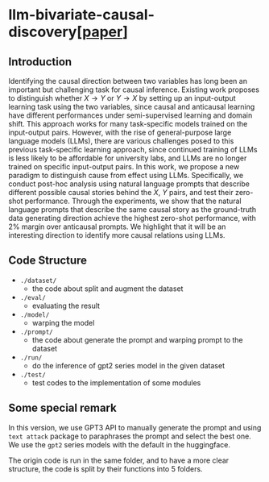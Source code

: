 # llm-bivariate-causal-discovery[[paper](https://openreview.net/forum?id=ucHh-ytUkOH)]
## Introduction
Identifying the causal direction between two variables has long been an important but challenging task for causal inference. Existing work proposes to distinguish whether $X\rightarrow Y$ or $Y \rightarrow X$ by setting up an input-output learning task using the two variables, since causal and anticausal learning have different performances under semi-supervised learning and domain shift. This approach works for many task-specific models trained on the input-output pairs. However, with the rise of general-purpose large language models (LLMs), there are various challenges posed to this previous task-specific learning approach, since continued training of LLMs is less likely to be affordable for university labs, and LLMs are no longer trained on specific input-output pairs. In this work, we propose a new paradigm to distinguish cause from effect using LLMs. Specifically, we conduct post-hoc analysis using natural language prompts that describe different possible causal stories behind the $X$, $Y$ pairs, and test their zero-shot performance. Through the experiments, we show that the natural language prompts that describe the same causal story as the ground-truth data generating direction achieve the highest zero-shot performance, with 2\% margin over anticausal prompts. We highlight that it will be an interesting direction to identify more causal relations using LLMs.

## Code Structure
* `./dataset/`
  * the code about split and augment the dataset
* `./eval/`
  * evaluating the result
* `./model/`
  * warping the model
* `./prompt/`
  * the code about generate the prompt and warping prompt to the dataset
* `./run/`
  * do the inference of gpt2 series model in the given dataset
* `./test/`
  * test codes to the implementation of some modules

## Some special remark
In this version, we use GPT3 API to manually generate the prompt and using `text attack` package to paraphrases the prompt and select the best one. We use the `gpt2` series models with the default in the huggingface.

The origin code is run in the same folder, and to have a more clear structure, the code is split by their functions into 5 folders.
